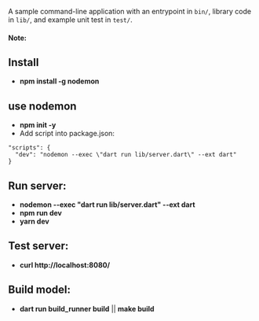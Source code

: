 A sample command-line application with an entrypoint in `bin/`, library code
in `lib/`, and example unit test in `test/`.

#### Note: 
## Install
- **npm install -g nodemon**

## use nodemon
- **npm init -y**
- Add script into package.json: 
```
"scripts": {
  "dev": "nodemon --exec \"dart run lib/server.dart\" --ext dart"
}
```

## Run server:
- **nodemon --exec "dart run lib/server.dart" --ext dart**
- **npm run dev**
- **yarn dev**

## Test server: 
- **curl http://localhost:8080/**

## Build model:
- **dart run build_runner build** || **make build**